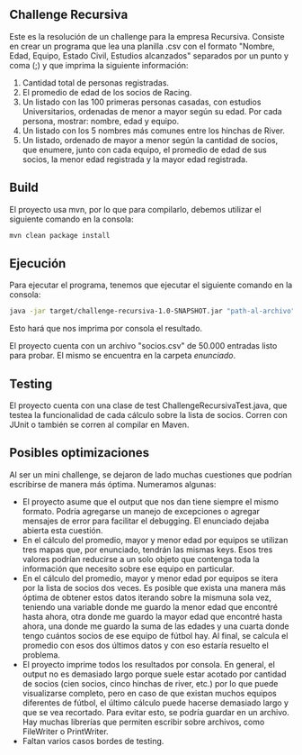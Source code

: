 ## Challenge Recursiva

Este es la resolución de un challenge para la empresa Recursiva. Consiste en crear un programa que lea una planilla .csv con el formato "Nombre, Edad, Equipo, Estado Civil, Estudios alcanzados" separados por un punto y coma (;) y que imprima la siguiente información:

1. Cantidad total de personas registradas.
2. El promedio de edad de los socios de Racing.
3. Un listado con las 100 primeras personas casadas, con estudios
Universitarios, ordenadas de menor a mayor según su edad. Por
cada persona, mostrar: nombre, edad y equipo.
4. Un listado con los 5 nombres más comunes entre los hinchas de River.
5. Un listado, ordenado de mayor a menor según la cantidad de
socios, que enumere, junto con cada equipo, el promedio de edad
de sus socios, la menor edad registrada y la mayor edad registrada.
## Build

El proyecto usa mvn, por lo que para compilarlo, debemos utilizar el siguiente comando en la consola:

```bash
mvn clean package install
```

## Ejecución
Para ejecutar el programa, tenemos que ejecutar el siguiente comando en la consola:

```bash
java -jar target/challenge-recursiva-1.0-SNAPSHOT.jar "path-al-archivo"
```

Esto hará que nos imprima por consola el resultado.

El proyecto cuenta con un archivo "socios.csv" de 50.000 entradas listo para probar. El mismo se encuentra en la carpeta _enunciado_.


## Testing

El proyecto cuenta con una clase de test ChallengeRecursivaTest.java, que testea la funcionalidad de cada cálculo sobre la lista de socios. Corren con JUnit o también se corren al compilar en Maven.

## Posibles optimizaciones

Al ser un mini challenge, se dejaron de lado muchas cuestiones que podrían escribirse de manera más óptima. Numeramos algunas:
- El proyecto asume que el output que nos dan tiene siempre el mismo formato. Podría agregarse un manejo de excepciones o agregar mensajes de error para facilitar el debugging. El enunciado dejaba abierta esta cuestión.
- En el cálculo del promedio, mayor y menor edad por equipos se utilizan tres mapas que, por enunciado, tendrán las mismas keys. Esos tres valores podrían reducirse a un solo objeto que contenga toda la información que necesito sobre ese equipo en particular.
- En el cálculo del promedio, mayor y menor edad por equipos se itera por la lista de socios dos veces. Es posible que exista una manera más óptima de obtener estos datos iterando sobre la mismuna sola vez, teniendo una variable donde me guardo la menor edad que encontré hasta ahora, otra donde me guardo la mayor edad que encontré hasta ahora, una donde me guardo la suma de las edades y una cuarta donde tengo cuántos socios de ese equipo de fútbol hay. Al final, se calcula el promedio con esos dos últimos datos y con eso estaría resuelto el problema.
- El proyecto imprime todos los resultados por consola. En general, el output no es demasiado largo porque suele estar acotado por cantidad de socios (cien socios, cinco hinchas de river, etc.) por lo que puede visualizarse completo, pero en caso de que existan muchos equipos diferentes de fútbol, el último cálculo puede hacerse demasiado largo y que se vea recortado. Para evitar esto, se podría guardar en un archivo. Hay muchas librerías que permiten escribir sobre archivos, como FileWriter o PrintWriter. 
- Faltan varios casos bordes de testing.